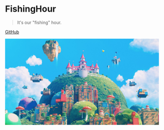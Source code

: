 # FishingHour

> It's our "fishing" hour.


[GitHub](https://github.com/FishingLab/FishingHour)

<!-- background image -->

![](asstes/bg-min.jpg)
